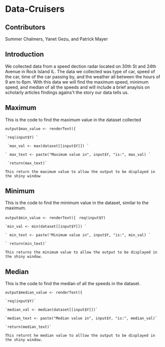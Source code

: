# Data-Cruisers
## Contributors
Summer Chalmers, Yanet Gezu, and Patrick Mayer
## Introduction
We collected data from a speed dection radar located on 30th St and 24th Avenue in Rock Island IL. The data we collected was type of car, speed of the car, time of the car passing by, and the weather all between the hours of 9 am to 6pm. With this data we will find the maximum speed, minimum speed, and median of all the speeds and will include a brief anaylsis on scholarly articles findings agains't the story our data tells us. 
## Maximum
This is the code to find the maximum value in the dataset collected

`output$max_value <- renderText({ `
   
    `req(input$Y) `
    
     `max_val <- max(dataset[[input$Y]]) `
     
    ` max_text <- paste("Maximum value in", input$Y, "is:", max_val) `
    
     `return(max_text)`
   
    This return the maximum value to allow the output to be displayed in the shiny window
 
  ## Minimum
  This is the code to find the minimum value in the dataset, similar to the maximum.
  
 `output$min_value <- renderText({ `
    `req(input$Y) `
    
    `min_val <- min(dataset[[input$Y]]) `
     
    ` min_text <- paste("Minimum value in", input$Y, "is:", min_val) `
 
    ` return(min_text)`

    This returns the minimum value to allow the output to be displayed in the shiny window.

## Median
This is the code to find the median of all the speeds in the dataset.

`output$median_value <- renderText({`

    `req(input$Y)`
    
    `median_val <- median(dataset[[input$Y]])`
    
    `median_text <- paste("Median value in", input$Y, "is:", median_val)`
    
    `return(median_text)`

    This returnt he median value to alllow the output to be displayed in the shiny window.
